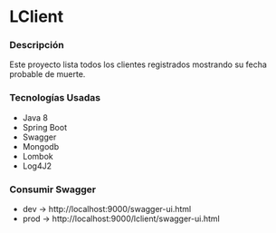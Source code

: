 # LClient

### Descripción

Este proyecto lista todos los clientes registrados mostrando su fecha probable de muerte.

### Tecnologías Usadas
* Java 8
* Spring Boot
* Swagger
* Mongodb
* Lombok
* Log4J2

### Consumir Swagger
* dev -> http://localhost:9000/swagger-ui.html
* prod -> http://localhost:9000/lclient/swagger-ui.html
